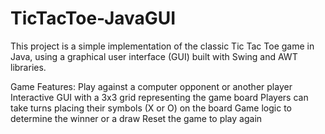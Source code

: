 # TicTacToe-JavaGUI

This project is a simple implementation of the classic Tic Tac Toe game in Java, using a graphical user interface (GUI) built with Swing and AWT libraries.

Game Features:
Play against a computer opponent or another player
Interactive GUI with a 3x3 grid representing the game board
Players can take turns placing their symbols (X or O) on the board
Game logic to determine the winner or a draw
Reset the game to play again
